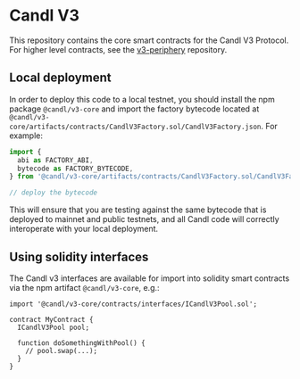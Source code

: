 # Candl V3

This repository contains the core smart contracts for the Candl V3 Protocol.
For higher level contracts, see the [v3-periphery](../v3-periphery/)
repository.

## Local deployment

In order to deploy this code to a local testnet, you should install the npm package
`@candl/v3-core`
and import the factory bytecode located at
`@candl/v3-core/artifacts/contracts/CandlV3Factory.sol/CandlV3Factory.json`.
For example:

```typescript
import {
  abi as FACTORY_ABI,
  bytecode as FACTORY_BYTECODE,
} from '@candl/v3-core/artifacts/contracts/CandlV3Factory.sol/CandlV3Factory.json'

// deploy the bytecode
```

This will ensure that you are testing against the same bytecode that is deployed to
mainnet and public testnets, and all Candl code will correctly interoperate with
your local deployment.

## Using solidity interfaces

The Candl v3 interfaces are available for import into solidity smart contracts
via the npm artifact `@candl/v3-core`, e.g.:

```solidity
import '@candl/v3-core/contracts/interfaces/ICandlV3Pool.sol';

contract MyContract {
  ICandlV3Pool pool;

  function doSomethingWithPool() {
    // pool.swap(...);
  }
}

```
